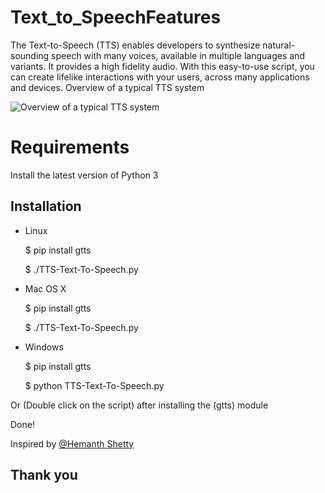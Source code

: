 # Text_to_SpeechFeatures

The Text-to-Speech (TTS) enables developers to synthesize natural-sounding speech with many voices, available in multiple languages and variants. It provides a high fidelity audio. With this easy-to-use script, you can create lifelike interactions with your users, across many applications and devices. Overview of a typical TTS system

<img src="https://github.com/moutaouakkil/TTS-Text-To-Speech/raw/master/TTS_System.png" alt="Overview of a typical TTS system" style="max-width:100%;">

# Requirements

Install the latest version of Python 3

## Installation

* Linux

   $ pip install gtts
   
   $ ./TTS-Text-To-Speech.py
  
* Mac OS X

  $ pip install gtts
  
  $ ./TTS-Text-To-Speech.py
  
* Windows

  $ pip install gtts
  
  $ python TTS-Text-To-Speech.py
  
Or (Double click on the script) after installing the (gtts) module

Done!

Inspired by <a href="https://www.instagram.com/_hemanth_shetty__/"/>@Hemanth Shetty</a>

## Thank you
